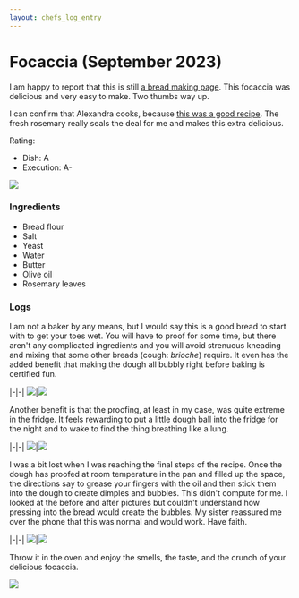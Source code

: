```yaml
---
layout: chefs_log_entry
---
```


# Focaccia (September 2023)

I am happy to report that this is still [a bread making page](./brioche.html). This focaccia was delicious and very easy to make. Two thumbs way up.

I can confirm that Alexandra cooks, because [this was a good recipe](https://alexandracooks.com/2018/03/02/overnight-refrigerator-focaccia-best-focaccia/). 
The fresh rosemary really seals the deal for me and makes this extra delicious.

Rating:
- Dish: A
- Execution: A-

![](../../assets/focaccia/focaccia_baked.jpg)

### Ingredients

- Bread flour
- Salt
- Yeast
- Water
- Butter
- Olive oil
- Rosemary leaves

### Logs

I am not a baker by any means, but I would say this is a good bread to start with to get your toes wet. You will have to proof for some time, but there
aren't any complicated ingredients and you will avoid strenuous kneading and mixing that some other breads (cough: *brioche*) require. It even has the
added benefit that making the dough all bubbly right before baking is certified fun.

|-|-|
![](../../assets/focaccia/focaccia_unmixed.jpg)|![](../../assets/focaccia/focaccia_mixing.jpg)

Another benefit is that the proofing, at least in my case, was quite extreme in the fridge. It feels rewarding to put a little dough ball into the fridge
for the night and to wake to find the thing breathing like a lung.

|-|-|
![](../../assets/focaccia/focaccia_pre_fridge_proof.jpg)|![](../../assets/focaccia/focaccia_post_fridge_proof.jpg)

I was a bit lost when I was reaching the final steps of the recipe. Once the dough has proofed at room temperature in the pan and filled up the space,
the directions say to grease your fingers with the oil and then stick them into the dough to create dimples and bubbles. This didn't compute for me. 
I looked at the before and after pictures but couldn't understand how pressing into the bread would create the bubbles. My sister reassured me over the phone
that this was normal and would work. Have faith.

|-|-|
![](../../assets/focaccia/focaccia_preproof.jpg)|![](../../assets/focaccia/focaccia_bubbly.jpg)

Throw it in the oven and enjoy the smells, the taste, and the crunch of your delicious focaccia.

![](../../assets/focaccia/focaccia_final.jpg)
